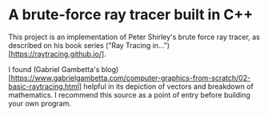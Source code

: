 # A brute-force ray tracer built in C++

This project is an implementation of Peter Shirley's brute force ray tracer, as described on his book series ("Ray Tracing in...")[https://raytracing.github.io/].

I found (Gabriel Gambetta's blog)[https://www.gabrielgambetta.com/computer-graphics-from-scratch/02-basic-raytracing.html] helpful in its depiction of vectors and breakdown of mathematics. I recommend this source as a point of entry before building your own program.